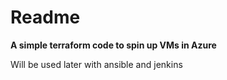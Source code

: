 # Readme

**A simple terraform code to spin up VMs in Azure**

Will be used later with ansible and jenkins
